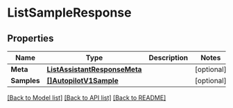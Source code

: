 # ListSampleResponse

## Properties

Name | Type | Description | Notes
------------ | ------------- | ------------- | -------------
**Meta** | [**ListAssistantResponseMeta**](ListAssistantResponseMeta.md) |  |[optional] 
**Samples** | [**[]AutopilotV1Sample**](AutopilotV1Sample.md) |  |[optional] 

[[Back to Model list]](../README.md#documentation-for-models) [[Back to API list]](../README.md#documentation-for-api-endpoints) [[Back to README]](../README.md)


